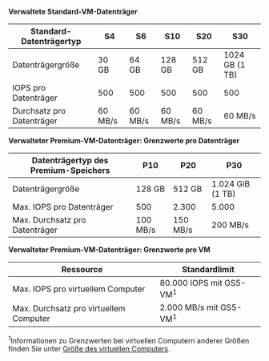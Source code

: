 **Verwaltete Standard-VM-Datenträger**

| Standard-Datenträgertyp | S4 | S6 | S10 | S20 | S30 |
| --- | --- |--- | --- | --- | --- |
| Datenträgergröße | 30 GB | 64 GB | 128 GB | 512 GB | 1024 GB (1 TB)|
| IOPS pro Datenträger | 500 |500 |500 |500 |500 |
| Durchsatz pro Datenträger | 60 MB/s | 60 MB/s | 60 MB/s | 60 MB/s | 60 MB/s | 

**Verwalteter Premium-VM-Datenträger: Grenzwerte pro Datenträger**

| Datenträgertyp des Premium-Speichers | P10 | P20 | P30 |
| --- | --- | --- | --- |
| Datenträgergröße |128 GB |512 GB |1.024 GiB (1 TB) |
| Max. IOPS pro Datenträger |500 |2.300 |5.000 |
| Max. Durchsatz pro Datenträger |100 MB/s |150 MB/s |200 MB/s |

**Verwalteter Premium-VM-Datenträger: Grenzwerte pro VM**

| Ressource | Standardlimit |
| --- | --- |
| Max. IOPS pro virtuellem Computer |80.000 IOPS mit GS5-VM<sup>1</sup> |
| Max. Durchsatz pro virtuellem Computer |2.000 MB/s mit GS5-VM<sup>1</sup> |

<sup>1</sup>Informationen zu Grenzwerten bei virtuellen Computern anderer Größen finden Sie unter [Größe des virtuellen Computers](../articles/virtual-machines/linux/sizes.md?toc=%2fazure%2fvirtual-machines%2flinux%2ftoc.json). 
